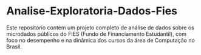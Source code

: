 # Analise-Exploratoria-Dados-Fies
Este repositório contém um projeto completo de análise de dados sobre os microdados públicos do FIES (Fundo de Financiamento Estudantil), com foco no desempenho e na dinâmica dos cursos da área de Computação no Brasil.
